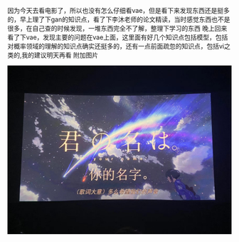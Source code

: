 
因为今天去看电影了，所以也没有怎么仔细看vae，但是看下来发现东西还是挺多的，早上理了下gan的知识点，看了下李沐老师的论文精读，当时感觉东西也不是很多，在自己查的时候发现，一堆东西完全不了解，整理下学习的东西
晚上回来看了下vae，发现主要的问题在vae上面，这里面有好几个知识点包括模型，包括对概率领域的理解的知识点确实还挺多的，还有一点前面疏忽的知识点，包括vi之类的,我的建议明天再看
附加图片

![]( img/49f9abb9377694cada362f2ba86a303.JPG)